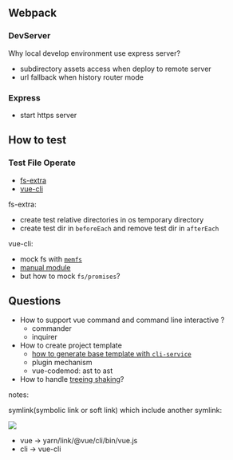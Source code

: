 ## Webpack

### DevServer
Why local develop environment use express server?
* subdirectory assets access when deploy to remote server
* url fallback when history router mode

### Express

* start https server

## How to test

### Test File Operate

* [fs-extra](https://github.com/jprichardson/node-fs-extra/blob/master/lib/ensure/__tests__/ensure.test.js)
* [vue-cli](https://github.com/vuejs/vue-cli/blob/ef08a08c41b028a2484f262414a8c91d151febc7/packages/%40vue/cli/__tests__/Generator.spec.js)

fs-extra:

* create test relative directories in os temporary directory
* create test dir in `beforeEach` and remove test dir in `afterEach`

vue-cli:

* mock fs with [`memfs`](https://github.com/streamich/memfs)
* [manual module](https://jestjs.io/docs/manual-mocks#mocking-node-modules)
* but how to mock `fs/promises`?

## Questions

* How to support vue command and command line interactive ?
  * commander
  * inquirer
* How to create project template
  * [how to generate base template with `cli-service`](https://github.com/vuejs/vue-cli/blob/4a0655f7ac09b64d2b47506e7f21e7923d43262b/packages/%40vue/cli-service/generator/index.js#L2-L5)
  * plugin mechanism
  * vue-codemod: ast to ast
* How to handle [treeing shaking](https://webpack.js.org/guides/tree-shaking/)?

notes:

symlink(symbolic link or soft link) which include another symlink:

![](https://cdn.jsdelivr.net/gh/wangkaiwd/drawing-bed/202207070009752.png)

* vue -> yarn/link/@vue/cli/bin/vue.js
* cli -> vue-cli
